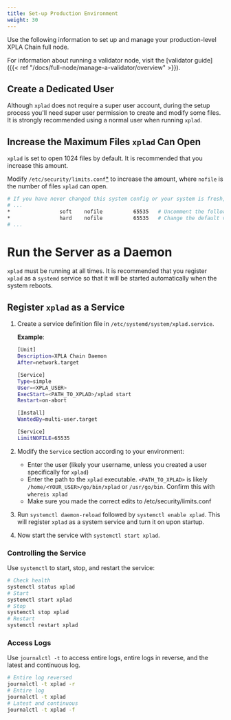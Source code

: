 ```yaml
---
title: Set-up Production Environment
weight: 30
---
```


Use the following information to set up and manage your production-level XPLA Chain full node.

For information about running a validator node, visit the [validator guide]({{< ref "/docs/full-node/manage-a-validator/overview" >}}).

## Create a Dedicated User

Although `xplad` does not require a super user account, during the setup process you'll need super user permission to create and modify some files. It is strongly recommended using a normal user when running `xplad`.

## Increase the Maximum Files `xplad` Can Open

`xplad` is set to open 1024 files by default. It is recommended that you increase this amount.

Modify `/etc/security/limits.conf`[\*](https://linux.die.net/man/5/limits.conf) to increase the amount, where `nofile` is the number of files `xplad` can open.

```bash
# If you have never changed this system config or your system is fresh, most of this file will be commented
# ...
*                soft    nofile          65535   # Uncomment the following two lines at the bottom
*                hard    nofile          65535   # Change the default values to ~65535
# ...
```

# Run the Server as a Daemon

`xplad` must be running at all times. It is recommended that you register `xplad` as a `systemd` service so that it will be started automatically when the system reboots.

## Register `xplad` as a Service

1. Create a service definition file in `/etc/systemd/system/xplad.service`.

   **Example**:

   ```bash
   [Unit]
   Description=XPLA Chain Daemon
   After=network.target

   [Service]
   Type=simple
   User=<XPLA_USER>
   ExecStart=<PATH_TO_XPLAD>/xplad start
   Restart=on-abort

   [Install]
   WantedBy=multi-user.target

   [Service]
   LimitNOFILE=65535
   ```

2. Modify the `Service` section according to your environment:

   - Enter the user (likely your username, unless you created a user specifically for `xplad`)
   - Enter the path to the `xplad` executable. `<PATH_TO_XPLAD>` is likely `/home/<YOUR_USER>/go/bin/xplad` or `/usr/go/bin`. Confirm this with `whereis xplad`
   - Make sure you made the correct edits to /etc/security/limits.conf

3. Run `systemctl daemon-reload` followed by `systemctl enable xplad`. This will register `xplad` as a system service and turn it on upon startup.

4. Now start the service with `systemctl start xplad`.

### Controlling the Service

Use `systemctl` to start, stop, and restart the service:

```bash
# Check health
systemctl status xplad
# Start
systemctl start xplad
# Stop
systemctl stop xplad
# Restart
systemctl restart xplad
```

### Access Logs

Use `journalctl -t` to access entire logs, entire logs in reverse, and the latest and continuous log.

```bash
# Entire log reversed
journalctl -t xplad -r
# Entire log
journalctl -t xplad
# Latest and continuous
journalctl -t xplad -f
```

